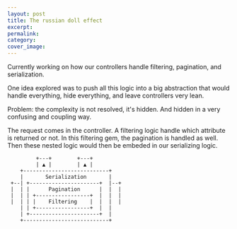 ```yaml
---
layout: post
title: The russian doll effect
excerpt: 
permalink: 
category: 
cover_image: 
---
```


Currently working on how our controllers handle filtering, pagination, and serialization.

One idea explored was to push all this logic into a big abstraction that would handle everything, hide everything, and leave controllers very lean.

Problem: the complexity is not resolved, it's hidden. And hidden in a very confusing and coupling way.

The request comes in the controller. A filtering logic handle which attribute is returned or not. In this filtering gem, the pagination is handled as well. Then these nested logic would then be embeded in our serializing logic.

```
         +---+        +---+
         | ▲ |        | ▲ |
    +---------------------------+
    |       Serialization       |
 +--| +----------------------+  |--+
 |  | |      Pagination      |  |  |
 |  | | +-----------------+  |  |  |
 |  | | |    Filtering    |  |  |  |
    | | +-----------------+  |  |
    | +----------------------+  |
    +---------------------------+
```

